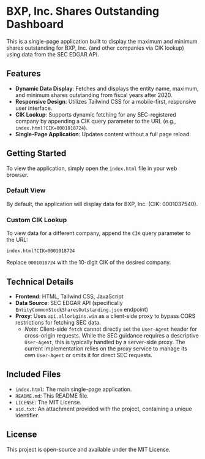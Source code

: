 # BXP, Inc. Shares Outstanding Dashboard

This is a single-page application built to display the maximum and minimum shares outstanding for BXP, Inc. (and other companies via CIK lookup) using data from the SEC EDGAR API.

## Features

*   **Dynamic Data Display**: Fetches and displays the entity name, maximum, and minimum shares outstanding from fiscal years after 2020.
*   **Responsive Design**: Utilizes Tailwind CSS for a mobile-first, responsive user interface.
*   **CIK Lookup**: Supports dynamic fetching for any SEC-registered company by appending a CIK query parameter to the URL (e.g., `index.html?CIK=0001018724`).
*   **Single-Page Application**: Updates content without a full page reload.

## Getting Started

To view the application, simply open the `index.html` file in your web browser.

### Default View

By default, the application will display data for BXP, Inc. (CIK: 0001037540).

### Custom CIK Lookup

To view data for a different company, append the `CIK` query parameter to the URL:

`index.html?CIK=0001018724`

Replace `0001018724` with the 10-digit CIK of the desired company.

## Technical Details

*   **Frontend**: HTML, Tailwind CSS, JavaScript
*   **Data Source**: SEC EDGAR API (specifically `EntityCommonStockSharesOutstanding.json` endpoint)
*   **Proxy**: Uses `api.allorigins.win` as a client-side proxy to bypass CORS restrictions for fetching SEC data.
    *   *Note*: Client-side `fetch` cannot directly set the `User-Agent` header for cross-origin requests. While the SEC guidance requires a descriptive `User-Agent`, this is typically handled by a server-side proxy. The current implementation relies on the proxy service to manage its own `User-Agent` or omits it for direct SEC requests.

## Included Files

*   `index.html`: The main single-page application.
*   `README.md`: This README file.
*   `LICENSE`: The MIT License.
*   `uid.txt`: An attachment provided with the project, containing a unique identifier.

## License

This project is open-source and available under the MIT License.

